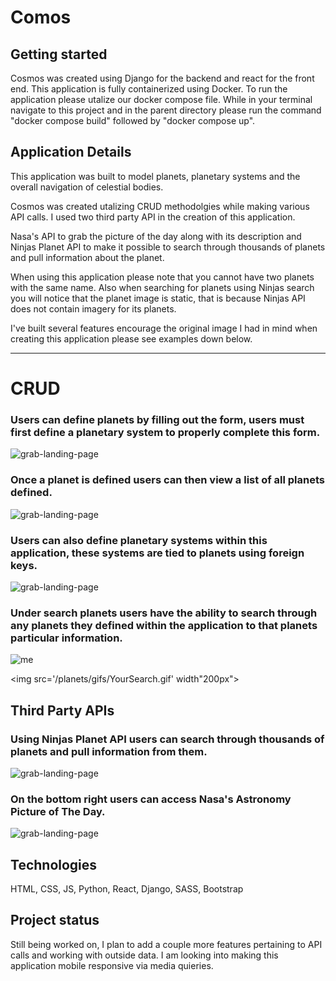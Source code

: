 # Comos



## Getting started

Cosmos was created using Django for the backend and react for the front end. This application is fully containerized using Docker. To run the application please utalize our docker compose file. While in your terminal navigate to this project and in the parent directory please run the command "docker compose build" followed by "docker compose up". 

## Application Details

This application was built to model planets, planetary systems and the overall navigation of celestial bodies. 

Cosmos was created utalizing CRUD methodolgies while making various API calls. I used two third party API in the creation of this application. 

Nasa's API to grab the picture of the day along with its description and Ninjas Planet API to make it possible to search through thousands of planets and pull information about the planet.

When using this application please note that you cannot have two planets with the same name. Also when searching for planets using Ninjas search you will notice that the planet image is static, that is because Ninjas API does not contain imagery for its planets.


I've built several features encourage the original image I had in mind when creating this application please see examples down below. 



***



# CRUD


<h3> Users can define planets by filling out the form, users must first define a planetary system to properly complete this form. </h3>

![grab-landing-page](./planets/gifs/CreatePlanet.gif)

<h3> Once a planet is defined users can then view a list of all planets defined. </h3>

![grab-landing-page](.\planets\gifs\AllPlanets.gif)



<h3> Users can also define planetary systems within this application, these systems are tied to planets using foreign keys. </h3>

![grab-landing-page](\planets\gifs\CreateSystem.gif)


<h3> Under search planets users have the ability to search through any planets they defined within the application to that planets particular information. </h3>

![me](\planets\gifs\YourSearch.gif)

<img src='/planets/gifs/YourSearch.gif' width"200px">

## Third Party APIs

<h3> Using Ninjas Planet API users can search through thousands of planets and pull information from them. </h3>

![grab-landing-page](\planets\gifs\SearchNinja.gif)

<h3> On the bottom right users can access Nasa's Astronomy Picture of The Day. </h3>

![grab-landing-page](\planets\gifs\POTD.gif)






## Technologies 
HTML, CSS, JS, Python, React, Django, SASS, Bootstrap

## Project status
Still being worked on, I plan to add a couple more features pertaining to API calls and working with outside data. I am looking into making this application mobile responsive via media quieries. 